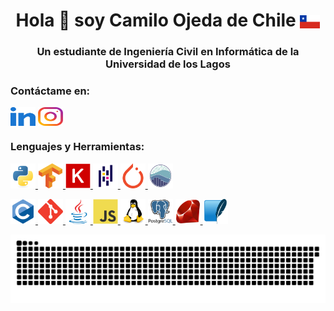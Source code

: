 <h1 align="center"title="Hi 👋 I'm Camilo Ojeda from Chile">Hola 👋 soy Camilo Ojeda de Chile <img align="center" src="Flag_of_Chile.png"></h1>
<h3 align="center"title="A student of Civil Engineering in Computer Sciences on the Universidad de los Lagos">Un estudiante de Ingeniería Civil en Informática de la Universidad de los Lagos</h3>

<h3 align="left"title="Contact me on:">Contáctame en: </h3>
<p align="left">
<a title="LinkedIn"href="https://www.linkedin.com/in/camilo-ojeda-velasquez/" target="blank"><img align="center" src="linked-in-alt.svg" alt="https://www.linkedin.com/in/camilo-ojeda-velasquez/" height="30" width="40" /></a>
<a title="Instagram personal"href="https://www.instagram.com/camilo_ojeda.ai/" target="blank"><img align="center" src="instagram.svg" alt="https://www.instagram.com/camilo_ojeda.ai/" height="30" width="40" /></a>
</p>

<h3 align="left"title="Languages and Tools:">Lenguajes y Herramientas:</h3>
<p align="left"> 
<a title="Python"href="https://www.python.org" target="_blank" rel="noreferrer"> <img src="python-original.svg" alt="python" width="40" height="40"/> </a> 
<a title="Tensorflow" href="https://www.tensorflow.org" target="_blank" rel="noreferrer"> <img src="tensorflow-icon.svg" alt="tensorflow" width="40" height="40"/> </a>
<a title="Keras" href="https://https://keras.io/" target="_blank" rel="noreferrer"> <img src="Keras_logo.svg" alt="keras" width="40" height="40"/> </a> 
<a title="Pandas" href="https://pandas.pydata.org/" target="_blank" rel="noreferrer"> <img src="pandas-original.svg" alt="pandas" width="40" height="40"/> </a> 
<a title="Pytorch" href="https://pytorch.org/" target="_blank" rel="noreferrer"> <img src="pytorch-icon.svg" alt="pytorch" width="40" height="40"/> </a> 
<a title="Seaborn" href="https://seaborn.pydata.org/" target="_blank" rel="noreferrer"> <img src="logo-mark-lightbg.svg" alt="seaborn" width="40" height="40"/> </a> 
</p>



<p align="left"> 
<a title="C"href="https://www.cprogramming.com/" target="_blank" rel="noreferrer"> <img src="c-original.svg" alt="c" width="40" height="40"/> </a> 
<a title="Git"href="https://git-scm.com/" target="_blank" rel="noreferrer"> <img src="git-scm-icon.svg" alt="git" width="40" height="40"/> </a> 
<a title="Java"href="https://www.java.com" target="_blank" rel="noreferrer"> <img src="java-original.svg" alt="java" width="40" height="40"/> </a> 
<a title="JavaScript"href="https://developer.mozilla.org/en-US/docs/Web/JavaScript" target="_blank" rel="noreferrer"> <img src="javascript-original.svg" alt="javascript" width="40" height="40"/> </a> 
<a title="Linux"href="https://www.linux.org/" target="_blank" rel="noreferrer"> <img src="linux-original.svg" alt="linux" width="40" height="40"/> </a> 
<a title="PostgreSQL"href="https://www.postgresql.org" target="_blank" rel="noreferrer"> <img src="postgresql-original-wordmark.svg" alt="postgresql" width="40" height="40"/> </a> 
<a title="Ruby" href="https://www.ruby-lang.org/en/" target="_blank" rel="noreferrer"> <img title="Ruby"src="ruby-original.svg" alt="ruby" width="40" height="40"/> </a> 
<a title="SQLite"href="https://www.sqlite.org/" target="_blank" rel="noreferrer"> <img src="sqlite-icon.svg" alt="sqlite" width="40" height="40"/> </a> 
</p>

<img src="snake.svg" alt="Snake animation"/>
